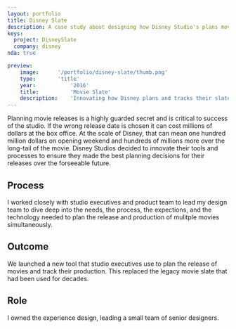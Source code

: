 ```yaml
---
layout: portfolio
title: Disney Slate
description: A case study about designing how Disney Studio's plans movie releases.
keys:
  project: DisneySlate
  company: disney
nda: true

preview:
    image:      '/portfolio/disney-slate/thumb.png'
    type:       'title'
    year:           '2016'
    title:          'Movie Slate'
    description:    'Innovating how Disney plans and tracks their slate of upcoming movies.'
---
```


Planning movie releases is a highly guarded secret and is critical to success of the studio. If the wrong release date is chosen it can cost millions of dollars at the box office. At the scale of Disney, that can mean one hundred million dollars on opening weekend and hundreds of millions more over the long-tail of the movie. Disney Studios decided to innovate their tools and processes to ensure they made the best planning decisions for their releases over the forseeable future.

## Process
I worked closely with studio executives and product team to lead my design team to dive deep into the needs, the process, the expections, and the technology needed to plan the release and production of mulitple movies simultaneously.

## Outcome
We launched a new tool that studio executives use to plan the release of movies and track their production. This replaced the legacy movie slate that had been used for decades.

## Role
I owned the experience design, leading a small team of senior designers.